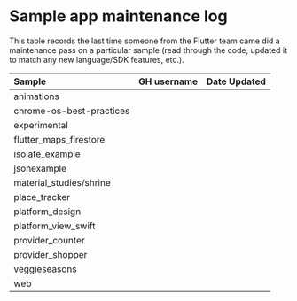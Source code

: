 # Sample app maintenance log

This table records the last time someone from the Flutter team came did a
maintenance pass on a particular sample (read through the code, updated it to
match any new language/SDK features, etc.).

| Sample                    | GH username        | Date Updated   |
| :------------------------ | -----------------: | -------------: |
| animations                |                    |                |
| chrome-os-best-practices  |                    |                |
| experimental              |                    |                |
| flutter_maps_firestore    |                    |                |
| isolate_example           |                    |                |
| jsonexample               |                    |                |
| material_studies/shrine   |                    |                |
| place_tracker             |                    |                |
| platform_design           |                    |                |
| platform_view_swift       |                    |                |
| provider_counter          |                    |                |
| provider_shopper          |                    |                |
| veggieseasons             |                    |                |
| web                       |                    |                |
